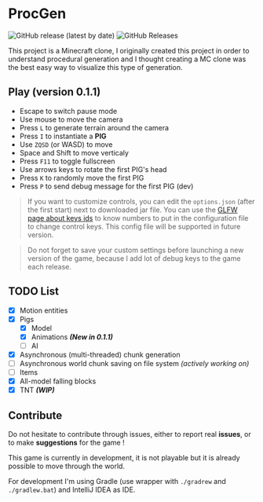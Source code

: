 # ProcGen

![GitHub release (latest by date)](https://img.shields.io/github/v/release/mindstorm38/proc-gen)
![GitHub Releases](https://img.shields.io/github/downloads/mindstorm38/proc-gen/latest/total)

This project is a Minecraft clone, I originally created this project
in order to understand procedural generation and I thought creating
a MC clone was the best easy way to visualize this type of
generation.

## Play (version 0.1.1)

- Escape to switch pause mode
- Use mouse to move the camera
- Press `L` to generate terrain around the camera
- Press `I` to instantiate a **PIG**
- Use `ZQSD` (or WASD) to move
- Space and Shift to move verticaly
- Press `F11` to toggle fullscreen
- Use arrows keys to rotate the first PIG's head
- Press `K` to randomly move the first PIG
- Press `P` to send debug message for the first PIG (dev)

> If you want to customize controls, you can edit the `options.json` (after the first start) next to downloaded jar file.
> You can use the [GLFW page about keys ids](https://www.glfw.org/docs/latest/group__keys.html) to know numbers to put in the configuration file to change control keys.
> This config file will be supported in future version.

> Do not forget to save your custom settings before launching a new version of the game, because I add lot of debug keys to the game each release.

## TODO List

- [x] Motion entities
- [x] Pigs
  - [x] Model
  - [x] Animations ***(New in 0.1.1)***
  - [ ] AI
- [x] Asynchronous (multi-threaded) chunk generation
- [ ] Asynchronous world chunk saving on file system *(actively working on)*
- [ ] Items
- [x] All-model falling blocks
- [x] TNT ***(WIP)***

## Contribute

Do not hesitate to contribute through issues, either to report real **issues**, or to make **suggestions** for the game !

This game is currently in development, it is not playable but it is
already possible to move through the world.

For development I'm using Gradle (use wrapper with `./gradrew` and `./gradlew.bat`) and IntelliJ IDEA as IDE.